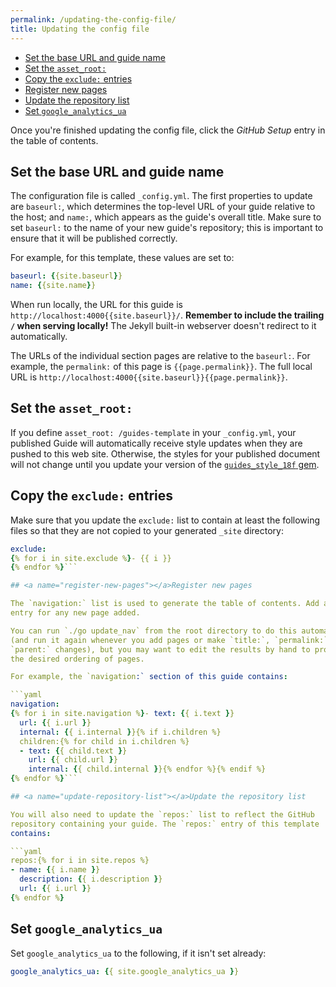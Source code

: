 ```yaml
---
permalink: /updating-the-config-file/
title: Updating the config file
---
```

- [Set the base URL and guide name](#set-baseurl-and-name)
- [Set the `asset_root:`](#set-asset-root)
- [Copy the `exclude:` entries](#copy-exclude-entries)
- [Register new pages](#register-new-pages)
- [Update the repository list](#update-repository-list)
- [Set `google_analytics_ua`](#set-google-analytics)

Once you're finished updating the config file, click the _GitHub Setup_
entry in the table of contents.

## <a name="set-baseurl-and-name"></a>Set the base URL and guide name

The configuration file is called `_config.yml`. The first properties to update
are `baseurl:`, which determines the top-level URL of your guide relative to
the host; and `name:`, which appears as the guide's overall title. Make sure to
set `baseurl:` to the name of your new guide's repository; this is important
to ensure that it will be published correctly.

For example, for this template, these values are set to:

```yaml
baseurl: {{site.baseurl}}
name: {{site.name}}
```

When run locally, the URL for this guide is
`http://localhost:4000{{site.baseurl}}/`. **Remember to include the trailing
`/` when serving locally!** The Jekyll built-in webserver doesn't redirect to
it automatically.

The URLs of the individual section pages are relative to the `baseurl:`. For
example, the `permalink:` of this page is `{{page.permalink}}`. The full local
URL is `http://localhost:4000{{site.baseurl}}{{page.permalink}}`.

## <a name="set-asset-root"></a>Set the `asset_root:`

If you define `asset_root: /guides-template` in your `_config.yml`, your
published Guide will automatically receive style updates when they are pushed
to this web site. Otherwise, the styles for your published document will not
change until you update your version of the [`guides_style_18f`
gem](https://github.com/18F/guides-style).

## <a name="copy-exclude-entries"></a>Copy the `exclude:` entries

Make sure that you update the `exclude:` list to contain at least the
following files so that they are not copied to your generated `_site`
directory:

```yaml
exclude:
{% for i in site.exclude %}- {{ i }}
{% endfor %}```

## <a name="register-new-pages"></a>Register new pages

The `navigation:` list is used to generate the table of contents. Add a new
entry for any new page added.

You can run `./go update_nav` from the root directory to do this automatically
(and run it again whenever you add pages or make `title:`, `permalink:`, or
`parent:` changes), but you may want to edit the results by hand to produce
the desired ordering of pages.

For example, the `navigation:` section of this guide contains:

```yaml
navigation:
{% for i in site.navigation %}- text: {{ i.text }}
  url: {{ i.url }}
  internal: {{ i.internal }}{% if i.children %}
  children:{% for child in i.children %}
  - text: {{ child.text }}
    url: {{ child.url }}
    internal: {{ child.internal }}{% endfor %}{% endif %}
{% endfor %}```

## <a name="update-repository-list"></a>Update the repository list

You will also need to update the `repos:` list to reflect the GitHub
repository containing your guide. The `repos:` entry of this template
contains:

```yaml
repos:{% for i in site.repos %}
- name: {{ i.name }}
  description: {{ i.description }}
  url: {{ i.url }}
{% endfor %}
```

## <a name="set-google-analytics"></a>Set `google_analytics_ua`

Set `google_analytics_ua` to the following, if it isn't set already:

```yaml
google_analytics_ua: {{ site.google_analytics_ua }}
```
